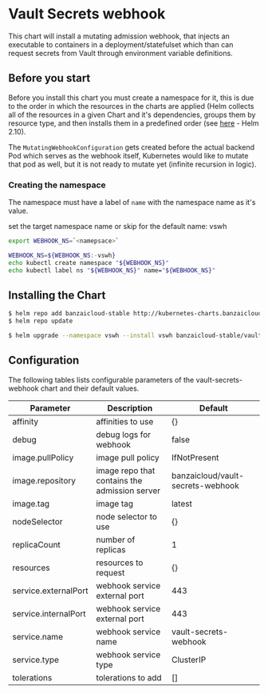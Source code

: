 # Vault Secrets webhook

This chart will install a mutating admission webhook, that injects an executable to containers in a deployment/statefulset which than can request secrets from Vault through environment variable definitions.

## Before you start

Before you install this chart you must create a namespace for it, this is due to the order in which the resources in the charts are applied (Helm collects all of the resources in a given Chart and it's dependencies, groups them by resource type, and then installs them in a predefined order (see [here](https://github.com/helm/helm/blob/release-2.10/pkg/tiller/kind_sorter.go#L29) - Helm 2.10).

The `MutatingWebhookConfiguration` gets created before the actual backend Pod which serves as the webhook itself, Kubernetes would like to mutate that pod as well, but it is not ready to mutate yet (infinite recursion in logic).

### Creating the namespace

The namespace must have a label of `name` with the namespace name as it's value.

set the target namespace name or skip for the default name: vswh

```bash
export WEBHOOK_NS=`<namepsace>`
```

```bash
WEBHOOK_NS=${WEBHOOK_NS:-vswh}
echo kubectl create namespace "${WEBHOOK_NS}"
echo kubectl label ns "${WEBHOOK_NS}" name="${WEBHOOK_NS}"
```

## Installing the Chart

```bash
$ helm repo add banzaicloud-stable http://kubernetes-charts.banzaicloud.com/branch/master
$ helm repo update
```

```bash
$ helm upgrade --namespace vswh --install vswh banzaicloud-stable/vault-secrets-webhook
```

## Configuration

The following tables lists configurable parameters of the vault-secrets-webhook chart and their default values.

|               Parameter             |                Description                  |                  Default                 |
| ----------------------------------- | ------------------------------------------- | -----------------------------------------|
|affinity                             |affinities to use                            |{}                                        |
|debug                                |debug logs for webhook                       |false                                     |
|image.pullPolicy                     |image pull policy                            |IfNotPresent                              |
|image.repository                     |image repo that contains the admission server|banzaicloud/vault-secrets-webhook         |
|image.tag                            |image tag                                    |latest                                    |
|nodeSelector                         |node selector to use                         |{}                                        |
|replicaCount                         |number of replicas                           |1                                         |
|resources                            |resources to request                         |{}                                        |
|service.externalPort                 |webhook service external port                |443                                       |
|service.internalPort                 |webhook service external port                |443                                       |
|service.name                         |webhook service name                         |vault-secrets-webhook                     |
|service.type                         |webhook service type                         |ClusterIP                                 |
|tolerations                          |tolerations to add                           |[]                                        |
